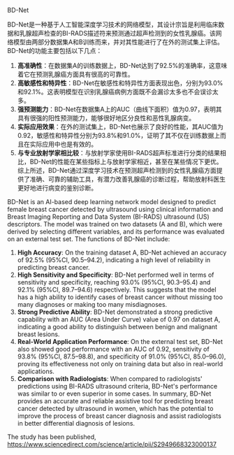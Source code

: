 BD-Net 

BD-Net是一种基于人工智能深度学习技术的网络模型，其设计宗旨是利用临床数据和乳腺超声检查的BI-RADS描述符来预测通过超声检测到的女性乳腺癌。该网络模型由两部分数据集A和B训练而来，并对其性能进行了在外的测试集上评估。
BD-Net的功能主要包括以下几点：
1. **高准确性**：在数据集A的训练数据上，BD-Net达到了92.5%的准确率，这意味着它在预测乳腺癌方面具有很高的可靠性。
2. **高敏感性和特异性**：BD-Net在敏感性和特异性方面表现出色，分别为93.0%和92.1%。这表明模型在识别乳腺癌病例方面既不会漏诊太多也不会误诊太多。
3. **强预测能力**：BD-Net在数据集A上的AUC（曲线下面积）值为0.97，表明其具有很强的阳性预测能力，能够很好地区分良性和恶性乳腺病变。
4. **实际应用效果**：在外的测试集上，BD-Net也展示了良好的性能，其AUC值为0.92，敏感性和特异性分别为93.8%和91.0%，证明了其不仅在训练数据上而且在实际应用中也是有效的。
5. **与专业放射学家相比较**：与放射学家使用BI-RADS超声标准进行分类的结果相比，BD-Net的性能在某些指标上与放射学家相近，甚至在某些情况下更优。
综上所述，BD-Net通过深度学习技术在预测超声检测到的女性乳腺癌方面提供了准确、可靠的辅助工具，有潜力改善乳腺癌的诊断过程，帮助放射科医生更好地进行病变的鉴别诊断。

BD-Net is an AI-based deep learning network model designed to predict female breast cancer detected by ultrasound using clinical information and Breast Imaging Reporting and Data System (BI-RADS) ultrasound (US) descriptors. The model was trained on two datasets (A and B), which were derived by selecting different variables, and its performance was evaluated on an external test set.
The functions of BD-Net include:
1. **High Accuracy**: On the training dataset A, BD-Net achieved an accuracy of 92.5% (95%CI, 90.5–94.2), indicating a high level of reliability in predicting breast cancer.
2. **High Sensitivity and Specificity**: BD-Net performed well in terms of sensitivity and specificity, reaching 93.0% (95%CI, 90.3–95.4) and 92.1% (95%CI, 89.7–94.6) respectively. This suggests that the model has a high ability to identify cases of breast cancer without missing too many diagnoses or making too many misdiagnoses.
3. **Strong Predictive Ability**: BD-Net demonstrated a strong predictive capability with an AUC (Area Under Curve) value of 0.97 on dataset A, indicating a good ability to distinguish between benign and malignant breast lesions.
4. **Real-World Application Performance**: On the external test set, BD-Net also showed good performance with an AUC of 0.92, sensitivity of 93.8% (95%CI, 87.5–98.8), and specificity of 91.0% (95%CI, 85.0–96.0), proving its effectiveness not only on training data but also in real-world applications.
5. **Comparison with Radiologists**: When compared to radiologists' predictions using BI-RADS ultrasound criteria, BD-Net's performance was similar to or even superior in some cases.
In summary, BD-Net provides an accurate and reliable assistive tool for predicting breast cancer detected by ultrasound in women, which has the potential to improve the process of breast cancer diagnosis and assist radiologists in better differential diagnosis of lesions.

The study has been published, https://www.sciencedirect.com/science/article/pii/S2949668323000137
